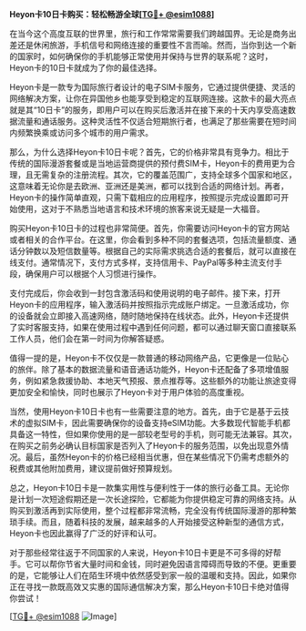 **Heyon卡10日卡购买：轻松畅游全球[[TG💪+ @esim1088](https://t.me/s/esim1088)]**

在当今这个高度互联的世界里，旅行和工作常常需要我们跨越国界。无论是商务出差还是休闲旅游，手机信号和网络连接的重要性不言而喻。然而，当你到达一个新的国家时，如何确保你的手机能够正常使用并保持与世界的联系呢？这时，Heyon卡的10日卡就成为了你的最佳选择。

Heyon卡是一款专为国际旅行者设计的电子SIM卡服务，它通过提供便捷、灵活的网络解决方案，让你在异国他乡也能享受到稳定的互联网连接。这款卡的最大亮点就是其“10日卡”的服务，即用户可以在购买后激活并在接下来的十天内享受高速数据流量和通话服务。这种灵活性不仅适合短期旅行者，也满足了那些需要在短时间内频繁换乘或访问多个城市的用户需求。

那么，为什么选择Heyon卡10日卡呢？首先，它的价格非常具有竞争力。相比于传统的国际漫游套餐或是当地运营商提供的预付费SIM卡，Heyon卡的费用更为合理，且无需复杂的注册流程。其次，它的覆盖范围广，支持全球多个国家和地区，这意味着无论你是去欧洲、亚洲还是美洲，都可以找到合适的网络计划。再者，Heyon卡的操作简单直观，只需下载相应的应用程序，按照提示完成设置即可开始使用，这对于不熟悉当地语言和技术环境的旅客来说无疑是一大福音。

购买Heyon卡10日卡的过程也非常简便。首先，你需要访问Heyon卡的官方网站或者相关的合作平台。在这里，你会看到多种不同的套餐选项，包括流量额度、通话分钟数以及短信数量等。根据自己的实际需求挑选合适的套餐后，就可以直接在线支付。通常情况下，支付方式多样，支持信用卡、PayPal等多种主流支付手段，确保用户可以根据个人习惯进行操作。

支付完成后，你会收到一封包含激活码和使用说明的电子邮件。接下来，打开Heyon卡的应用程序，输入激活码并按照指示完成账户绑定。一旦激活成功，你的设备就会立即接入高速网络，随时随地保持在线状态。此外，Heyon卡还提供了实时客服支持，如果在使用过程中遇到任何问题，都可以通过聊天窗口直接联系工作人员，他们会在第一时间为你解答疑惑。

值得一提的是，Heyon卡不仅仅是一款普通的移动网络产品，它更像是一位贴心的旅伴。除了基本的数据流量和语音通话功能外，Heyon卡还配备了多项增值服务，例如紧急救援协助、本地天气预报、景点推荐等。这些额外的功能让旅途变得更加安全和愉快，同时也展示了Heyon卡对于用户体验的高度重视。

当然，使用Heyon卡10日卡也有一些需要注意的地方。首先，由于它是基于云技术的虚拟SIM卡，因此需要确保你的设备支持eSIM功能。大多数现代智能手机都具备这一特性，但如果你使用的是一部较老型号的手机，则可能无法兼容。其次，在购买之前务必确认目标国家是否列入了Heyon卡的服务范围，以免出现意外情况。最后，虽然Heyon卡的价格已经相当优惠，但在某些情况下仍需考虑额外的税费或其他附加费用，建议提前做好预算规划。

总之，Heyon卡10日卡是一款集实用性与便利性于一体的旅行必备工具。无论你是计划一次短途假期还是一次长途探险，它都能为你提供稳定可靠的网络支持。从购买到激活再到实际使用，整个过程都非常流畅，完全没有传统国际漫游的那种繁琐手续。而且，随着科技的发展，越来越多的人开始接受这种新型的通信方式，Heyon卡也因此赢得了广泛的好评和认可。

对于那些经常往返于不同国家的人来说，Heyon卡10日卡更是不可多得的好帮手。它可以帮你节省大量时间和金钱，同时避免因语言障碍而导致的不便。更重要的是，它能够让人们在陌生环境中依然感受到家一般的温暖和支持。因此，如果你正在寻找一款既高效又实惠的国际通信解决方案，那么Heyon卡10日卡绝对值得你尝试！

[[TG💪+ @esim1088](https://t.me/s/esim1088) ![Image](https://i.postimg.cc/4NQfJmqS/Snipaste-2025-05-13-00-14-12.png)]